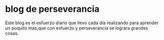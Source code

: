 # blog de perseverancia 
Este blog es el esfuerzo diario que llevo cada día realizando para aprender un poquito más,que con esfuerzo y perseverancia  se lograra grandes cosas.

